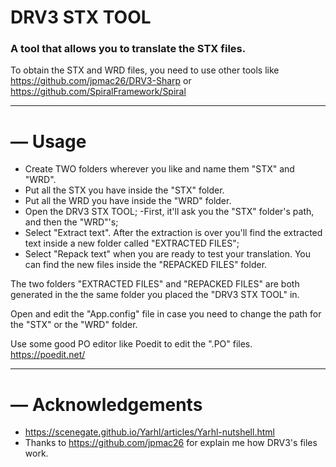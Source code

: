 # DRV3 STX TOOL
### A tool that allows you to translate the STX files.

To obtain the STX and WRD files, you need to use other tools like https://github.com/jpmac26/DRV3-Sharp or https://github.com/SpiralFramework/Spiral
 
-------------------------------------------------------------------------------------

# — Usage
- Create TWO folders wherever you like and name them "STX" and "WRD".
- Put all the STX you have inside the "STX" folder.
- Put all the WRD you have inside the "WRD" folder.
- Open the DRV3 STX TOOL;
-First, it'll ask you the "STX" folder's path, and then the "WRD"'s;
- Select "Extract text". After the extraction is over you'll find the extracted text inside a new folder called "EXTRACTED FILES";
- Select "Repack text" when you are ready to test your translation. You can find the new files inside the "REPACKED FILES" folder.

The two folders "EXTRACTED FILES" and "REPACKED FILES" are both generated in the the same folder you placed the "DRV3 STX TOOL" in.

Open and edit the "App.config" file in case you need to change the path for the "STX" or the "WRD" folder.

Use some good PO editor like Poedit to edit the ".PO" files. https://poedit.net/

-------------------------------------------------------------------------------------

# — Acknowledgements 
- https://scenegate.github.io/Yarhl/articles/Yarhl-nutshell.html
- Thanks to https://github.com/jpmac26 for explain me how DRV3's files work.